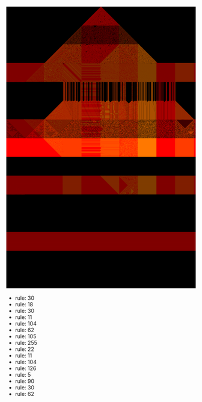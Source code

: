 ![photo](./output.png) 
 * rule: 30
* rule: 18
* rule: 30
* rule: 11
* rule: 104
* rule: 62
* rule: 105
* rule: 255
* rule: 22
* rule: 11
* rule: 104
* rule: 126
* rule: 5
* rule: 90
* rule: 30
* rule: 62
